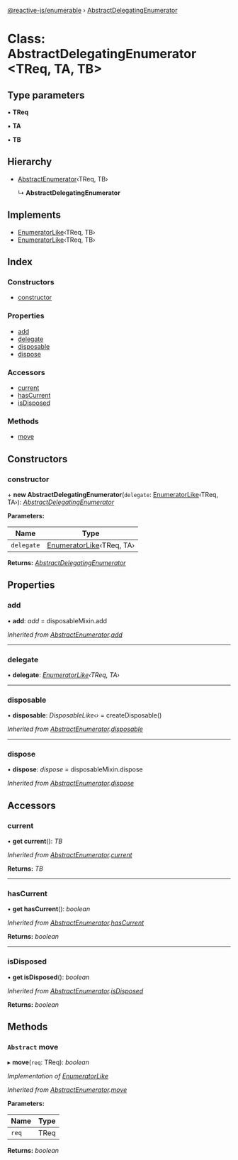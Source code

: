 [@reactive-js/enumerable](../README.md) › [AbstractDelegatingEnumerator](abstractdelegatingenumerator.md)

# Class: AbstractDelegatingEnumerator <**TReq, TA, TB**>

## Type parameters

▪ **TReq**

▪ **TA**

▪ **TB**

## Hierarchy

* [AbstractEnumerator](abstractenumerator.md)‹TReq, TB›

  ↳ **AbstractDelegatingEnumerator**

## Implements

* [EnumeratorLike](../interfaces/enumeratorlike.md)‹TReq, TB›
* [EnumeratorLike](../interfaces/enumeratorlike.md)‹TReq, TB›

## Index

### Constructors

* [constructor](abstractdelegatingenumerator.md#constructor)

### Properties

* [add](abstractdelegatingenumerator.md#add)
* [delegate](abstractdelegatingenumerator.md#delegate)
* [disposable](abstractdelegatingenumerator.md#disposable)
* [dispose](abstractdelegatingenumerator.md#dispose)

### Accessors

* [current](abstractdelegatingenumerator.md#current)
* [hasCurrent](abstractdelegatingenumerator.md#hascurrent)
* [isDisposed](abstractdelegatingenumerator.md#isdisposed)

### Methods

* [move](abstractdelegatingenumerator.md#abstract-move)

## Constructors

###  constructor

\+ **new AbstractDelegatingEnumerator**(`delegate`: [EnumeratorLike](../interfaces/enumeratorlike.md)‹TReq, TA›): *[AbstractDelegatingEnumerator](abstractdelegatingenumerator.md)*

**Parameters:**

Name | Type |
------ | ------ |
`delegate` | [EnumeratorLike](../interfaces/enumeratorlike.md)‹TReq, TA› |

**Returns:** *[AbstractDelegatingEnumerator](abstractdelegatingenumerator.md)*

## Properties

###  add

• **add**: *add* =  disposableMixin.add

*Inherited from [AbstractEnumerator](abstractenumerator.md).[add](abstractenumerator.md#add)*

___

###  delegate

• **delegate**: *[EnumeratorLike](../interfaces/enumeratorlike.md)‹TReq, TA›*

___

###  disposable

• **disposable**: *DisposableLike‹›* =  createDisposable()

*Inherited from [AbstractEnumerator](abstractenumerator.md).[disposable](abstractenumerator.md#disposable)*

___

###  dispose

• **dispose**: *dispose* =  disposableMixin.dispose

*Inherited from [AbstractEnumerator](abstractenumerator.md).[dispose](abstractenumerator.md#dispose)*

## Accessors

###  current

• **get current**(): *TB*

*Inherited from [AbstractEnumerator](abstractenumerator.md).[current](abstractenumerator.md#current)*

**Returns:** *TB*

___

###  hasCurrent

• **get hasCurrent**(): *boolean*

*Inherited from [AbstractEnumerator](abstractenumerator.md).[hasCurrent](abstractenumerator.md#hascurrent)*

**Returns:** *boolean*

___

###  isDisposed

• **get isDisposed**(): *boolean*

*Inherited from [AbstractEnumerator](abstractenumerator.md).[isDisposed](abstractenumerator.md#isdisposed)*

**Returns:** *boolean*

## Methods

### `Abstract` move

▸ **move**(`req`: TReq): *boolean*

*Implementation of [EnumeratorLike](../interfaces/enumeratorlike.md)*

*Inherited from [AbstractEnumerator](abstractenumerator.md).[move](abstractenumerator.md#abstract-move)*

**Parameters:**

Name | Type |
------ | ------ |
`req` | TReq |

**Returns:** *boolean*
